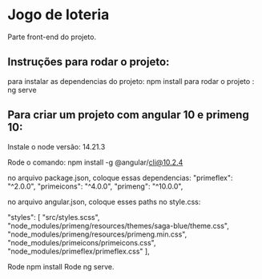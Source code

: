 # Jogo de loteria

Parte front-end do projeto.

## Instruções para rodar o projeto:
para instalar as dependencias do projeto: npm install
para rodar o projeto : ng serve

## Para criar um projeto com angular 10 e primeng 10:
Instale o node versão: 14.21.3

Rode o comando: npm install -g @angular/cli@10.2.4

no arquivo package.json, coloque essas dependencias:
"primeflex": "^2.0.0",
"primeicons": "^4.0.0",
"primeng": "^10.0.0",

no arquivo angular.json, coloque esses paths no style.css:

"styles": [
              "src/styles.scss",
              "node_modules/primeng/resources/themes/saga-blue/theme.css",
              "node_modules/primeng/resources/primeng.min.css",
              "node_modules/primeicons/primeicons.css",
              "node_modules/primeflex/primeflex.css"
            ],

Rode npm install
Rode ng serve.
